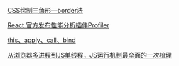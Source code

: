 [CSS绘制三角形—border法](https://www.jianshu.com/p/9a463d50e441)

[React 官方发布性能分析插件Profiler](https://yq.aliyun.com/articles/713002#)

[this、apply、call、bind](https://juejin.im/post/59bfe84351882531b730bac2)

[从浏览器多进程到JS单线程，JS运行机制最全面的一次梳理](https://juejin.im/post/5a6547d0f265da3e283a1df7)